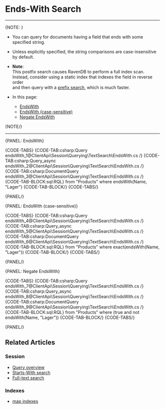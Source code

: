 ﻿# Ends-With Search

---

{NOTE: }

* You can query for documents having a field that ends with some specified string.

* Unless explicitly specified, the string comparisons are case-insensitive by default.

* __Note__:  
  This postfix search causes RavenDB to perform a full index scan.  
  Instead, consider using a static index that indexes the field in reverse order  
  and then query with a [prefix search](../../../../client-api/session/querying/text-search/starts-with-search), which is much faster.

* In this page:
    * [EndsWith](../../../../client-api/session/querying/text-search/starts-with-search#startswith)
    * [EndsWith (case-sensitive)](../../../../client-api/session/querying/text-search/starts-with-search#startswith-(case-sensitive))
    * [Negate EndsWith](../../../../client-api/session/querying/text-search/starts-with-search#negate-startswith)

{NOTE/}

---

{PANEL: EndsWith}

{CODE-TABS}
{CODE-TAB:csharp:Query endsWith_1@ClientApi\Session\Querying\TextSearch\EndsWith.cs /}
{CODE-TAB:csharp:Query_async endsWith_2@ClientApi\Session\Querying\TextSearch\EndsWith.cs /}
{CODE-TAB:csharp:DocumentQuery endsWith_3@ClientApi\Session\Querying\TextSearch\EndsWith.cs /}
{CODE-TAB-BLOCK:sql:RQL}
from "Products"
where endsWith(Name, "Lager")
{CODE-TAB-BLOCK/}
{CODE-TABS/}

{PANEL/}

{PANEL: EndsWith (case-sensitive)}

{CODE-TABS}
{CODE-TAB:csharp:Query endsWith_4@ClientApi\Session\Querying\TextSearch\EndsWith.cs /}
{CODE-TAB:csharp:Query_async endsWith_5@ClientApi\Session\Querying\TextSearch\EndsWith.cs /}
{CODE-TAB:csharp:DocumentQuery endsWith_6@ClientApi\Session\Querying\TextSearch\EndsWith.cs /}
{CODE-TAB-BLOCK:sql:RQL}
from "Products"
where exact(endsWith(Name, "Lager"))
{CODE-TAB-BLOCK/}
{CODE-TABS/}

{PANEL/}

{PANEL: Negate EndsWith}

{CODE-TABS}
{CODE-TAB:csharp:Query endsWith_7@ClientApi\Session\Querying\TextSearch\EndsWith.cs /}
{CODE-TAB:csharp:Query_async endsWith_8@ClientApi\Session\Querying\TextSearch\EndsWith.cs /}
{CODE-TAB:csharp:DocumentQuery endsWith_9@ClientApi\Session\Querying\TextSearch\EndsWith.cs /}
{CODE-TAB-BLOCK:sql:RQL}
from "Products"
where (true and not endsWith(Name, "Lager"))
{CODE-TAB-BLOCK/}
{CODE-TABS/}

{PANEL/}

## Related Articles

### Session

- [Query overview](../../../../client-api/session/querying/how-to-query)
- [Starts-With search](../../../../client-api/session/querying/text-search/starts-with-search)
- [Full-text search](../../../../client-api/session/querying/text-search/full-text-search)

### Indexes

- [map indexes](../../../../indexes/map-indexes)
